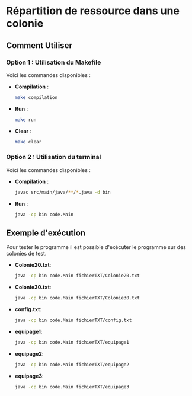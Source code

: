 # Répartition de ressource dans une colonie

## Comment Utiliser

### Option 1 : Utilisation du Makefile

Voici les commandes disponibles :

- **Compilation** :
  ```bash
  make compilation

- **Run** :
  ```bash
  make run

- **Clear** :
  ```bash
  make clear

### Option 2 : Utilisation du terminal

Voici les commandes disponibles :

- **Compilation** :
  ```bash
  javac src/main/java/**/*.java -d bin

- **Run** :
  ```bash
  java -cp bin code.Main


## Exemple d'exécution

Pour tester le programme il est possible d'exécuter le programme sur des colonies de test.

- **Colonie20.txt**:
  ```bash
  java -cp bin code.Main fichierTXT/Colonie20.txt

- **Colonie30.txt**:
  ```bash
  java -cp bin code.Main fichierTXT/Colonie30.txt

- **config.txt**:
  ```bash
  java -cp bin code.Main fichierTXT/config.txt

- **equipage1**:
  ```bash
  java -cp bin code.Main fichierTXT/equipage1

- **equipage2**:
  ```bash
  java -cp bin code.Main fichierTXT/equipage2

- **equipage3**:
  ```bash
  java -cp bin code.Main fichierTXT/equipage3
  